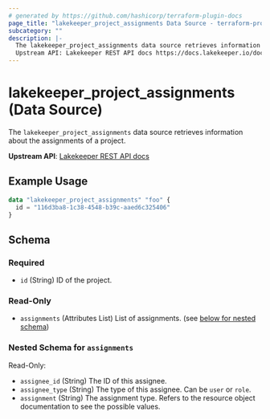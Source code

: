 ```yaml
---
# generated by https://github.com/hashicorp/terraform-plugin-docs
page_title: "lakekeeper_project_assignments Data Source - terraform-provider-lakekeeper"
subcategory: ""
description: |-
  The lakekeeper_project_assignments data source retrieves information about the assignments of a project.
  Upstream API: Lakekeeper REST API docs https://docs.lakekeeper.io/docs/nightly/api/management/#tag/permissions/operation/get_project_assignments_by_id
---
```


# lakekeeper_project_assignments (Data Source)

The `lakekeeper_project_assignments` data source retrieves information about the assignments of a project.

**Upstream API**: [Lakekeeper REST API docs](https://docs.lakekeeper.io/docs/nightly/api/management/#tag/permissions/operation/get_project_assignments_by_id)

## Example Usage

```terraform
data "lakekeeper_project_assignments" "foo" {
  id = "116d3ba8-1c38-4548-b39c-aaed6c325406"
}
```

<!-- schema generated by tfplugindocs -->
## Schema

### Required

- `id` (String) ID of the project.

### Read-Only

- `assignments` (Attributes List) List of assignments. (see [below for nested schema](#nestedatt--assignments))

<a id="nestedatt--assignments"></a>
### Nested Schema for `assignments`

Read-Only:

- `assignee_id` (String) The ID of this assignee.
- `assignee_type` (String) The type of this assignee. Can be `user` or  `role`.
- `assignment` (String) The assignment type. Refers to the resource object documentation to see the possible values.
